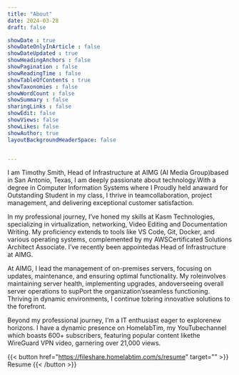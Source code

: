 ```yaml
---
title: "About"
date: 2024-03-28
draft: false

showDate : true
showDateOnlyInArticle : false
showDateUpdated : true
showHeadingAnchors : false
showPagination : false
showReadingTime : false
showTableOfContents : true
showTaxonomies : false 
showWordCount : false
showSummary : false
sharingLinks : false
showEdit: false
showViews: false
showLikes: false
showAuthor: true
layoutBackgroundHeaderSpace: false


---
```


I am Timothy Smith, Head of Infrastructure at AIMG (AI Media Group) ​based in San Antonio, Texas, I am deeply passionate about technology. ​With a degree in Computer Information Systems where I Proudly held an ​award for Outstanding Student in my class, I thrive in team ​collaboration, project management, and delivering exceptional ​customer satisfaction.

In my professional journey, I’ve honed my skills at Kasm Technologies, ​specializing in virtualization, networking, Video Editing and ​Documentation Writing. My proficiency extends to tools like VS Code, Git, ​Docker, and various operating systems, complemented by my AWS ​Certificated Solutions Architect Associate. I’ve recently been appointed ​as Head of Infrastructure at AIMG.

At AIMG, I lead the management of on-premises servers, focusing on ​updates, maintenance, and ensuring optimal functionality. My role ​involves maintaining server health, implementing upgrades, and ​overseeing overall server operations to supPort the organization’s ​seamless functioning. Thriving in dynamic environments, I continue to ​bring innovative solutions to the forefront.

Beyond my professional journey, I’m a IT enthusiast eager to explore ​new horizons. I have a dynamic presence on HomelabTim, my YouTube ​channel which boasts 600+ subscribers, featuring popular content like ​the WireGuard VPN video, garnering over 21,000 views.

{{< button href="https://fileshare.homelabtim.com/s/resume" target="" >}}
Resume
{{< /button >}}